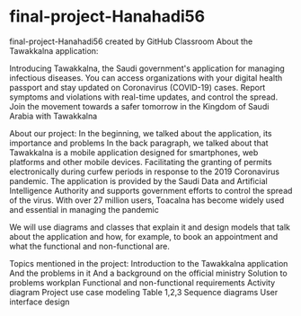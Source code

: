 # final-project-Hanahadi56
final-project-Hanahadi56 created by GitHub Classroom
About the Tawakkalna application:

Introducing Tawakkalna, the Saudi government's application for managing infectious diseases. You can access organizations with your digital health passport and stay updated on Coronavirus (COVID-19) cases. Report symptoms and violations with real-time updates, and control the spread. Join the movement towards a safer tomorrow in the Kingdom of Saudi Arabia with Tawakkalna

About our project:
In the beginning, we talked about the application, its importance and problems
In the back paragraph, we talked about that Tawakkalna is a mobile application designed for smartphones, web platforms and other mobile devices. Facilitating the granting of permits electronically during curfew periods in response to the 2019 Coronavirus pandemic. The application is provided by the Saudi Data and Artificial Intelligence Authority and supports government efforts to control the spread of the virus. With over 27 million users, Toacalna has become widely used and essential in managing the pandemic

We will use diagrams and classes that explain it and design models that talk about the application and how, for example, to book an appointment and what the functional and non-functional are.

Topics mentioned in the project:
Introduction to the Tawakkalna application
And the problems in it
And a background on the official ministry
Solution to problems
workplan
Functional and non-functional requirements
Activity diagram
Project use case modeling
Table 1,2,3
Sequence diagrams
User interface design
